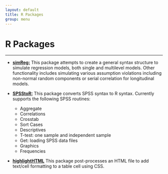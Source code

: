 ```yaml
---
layout: default
title: R Packages
group: menu
---
```


# R Packages #
- - - - -

 - [**simReg:**](https://github.com/lebebr01/simReg) This package attempts to create a general syntax     structure to simulate regression models, both single and multilevel models.  Other functionality includes simulating various assumption violations including non-normal random components or serial correlation for longitudinal models.  
 
 - [**SPSStoR:**](https://github.com/lebebr01/SPSStoR) This package converts SPSS syntax to R syntax.  Currently supports the following SPSS routines:
    - Aggregate 
    - Correlations
    - Crosstab
    - Sort Cases 
    - Descriptives 
    - T-test: one sample and independent sample
    - Get: loading SPSS data files
    - Graphics
    - Frequencies
    
 - [**highlightHTML**](https://github.com/lebebr01/highlightHTML) This package post-processes an HTML file to add text/cell formatting to a table cell using CSS.
    